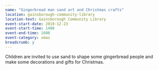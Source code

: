 ```yaml
---
name: "Gingerbread man sand art and Christmas crafts"
location: gainsborough-community-library
location-text: Gainsborough Community Library
event-start-date: 2019-12-23
event-start-time: 1400
event-end-time: 1600
event-category: xmas
breadcrumb: y
---
```


Children are invited to use sand to shape some gingerbread people and make some decorations and gifts for Christmas.
